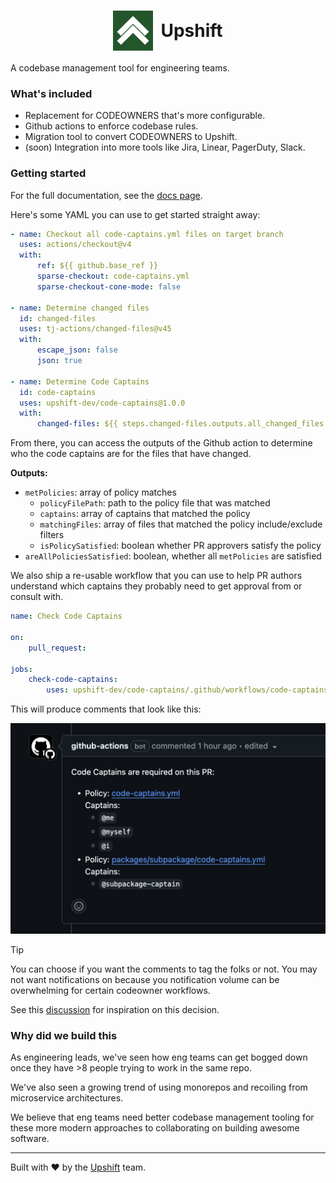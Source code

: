 # <div style="width: 100%; display: flex; justify-content: center; align-items: center; gap: 12px;"><img src="resources/Upshift.png" alt="drawing" width="64"/> Upshift</div>

A codebase management tool for engineering teams.

<h3>What's included</h3>

-   Replacement for CODEOWNERS that's more configurable.
-   Github actions to enforce codebase rules.
-   Migration tool to convert CODEOWNERS to Upshift.
-   (soon) Integration into more tools like Jira, Linear, PagerDuty, Slack.

<h3>Getting started</h3>

For the full documentation, see the [docs page](/DOCUMENTATION.md).

Here's some YAML you can use to get started straight away:

```yaml
- name: Checkout all code-captains.yml files on target branch
  uses: actions/checkout@v4
  with:
      ref: ${{ github.base_ref }}
      sparse-checkout: code-captains.yml
      sparse-checkout-cone-mode: false

- name: Determine changed files
  id: changed-files
  uses: tj-actions/changed-files@v45
  with:
      escape_json: false
      json: true

- name: Determine Code Captains
  id: code-captains
  uses: upshift-dev/code-captains@1.0.0
  with:
      changed-files: ${{ steps.changed-files.outputs.all_changed_files }}
```

From there, you can access the outputs of the Github action to determine who the code captains are for the files that have changed.

<b>Outputs:</b>

-   `metPolicies`: array of policy matches
    -   `policyFilePath`: path to the policy file that was matched
    -   `captains`: array of captains that matched the policy
    -   `matchingFiles`: array of files that matched the policy include/exclude filters
    -   `isPolicySatisfied`: boolean whether PR approvers satisfy the policy
-   `areAllPoliciesSatisfied`: boolean, whether all `metPolicies` are satisfied

We also ship a re-usable workflow that you can use to help PR authors understand which captains they probably need to get approval from or consult with.

```yaml
name: Check Code Captains

on:
    pull_request:

jobs:
    check-code-captains:
        uses: upshift-dev/code-captains/.github/workflows/code-captains-workflow.yml@1.0.0
```

This will produce comments that look like this:

<img src="resources/github-comment-example.png" alt="Github comment example" />

> [!TIP]
> You can choose if you want the comments to tag the folks or not.
> You may not want notifications on because you notification volume can be overwhelming for certain codeowner workflows.
>
> See this [discussion](https://github.com/orgs/community/discussions/35673) for inspiration on this decision.

<h3>Why did we build this</h3>

As engineering leads, we've seen how eng teams can get bogged down once they have >8 people trying to work in the same repo.

We've also seen a growing trend of using monorepos and recoiling from microservice architectures.

We believe that eng teams need better codebase management tooling for these more modern approaches to collaborating on building awesome software.

<hr />

Built with ❤️ by the [Upshift](https://upshift.dev) team.
